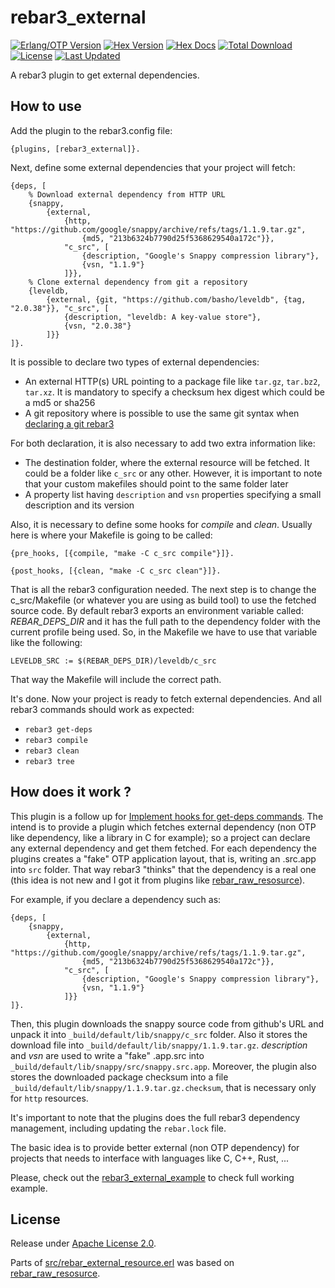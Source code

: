 # rebar3_external

[![Erlang/OTP Version](https://img.shields.io/badge/erlang%2Fotp-%2024-blue)](http://www.erlang.org)
[![Hex Version](https://img.shields.io/hexpm/v/rebar3_external.svg)](https://hex.pm/packages/rebar3_external)
[![Hex Docs](https://img.shields.io/badge/hex-docs-lightgreen.svg)](https://hexdocs.pm/rebar3_external/)
[![Total Download](https://img.shields.io/hexpm/dt/rebar3_external.svg)](https://hex.pm/packages/rebar3_external)
[![License](https://img.shields.io/hexpm/l/rebar3_ex_doc.svg)](https://github.com/joaohf/rebar3_external/blob/main/LICENSE)
[![Last Updated](https://img.shields.io/github/last-commit/joaohf/rebar3_external.svg)](https://github.com/joaohf/rebar3_external/commits/main)

A rebar3 plugin to get external dependencies.

## How to use

Add the plugin to the rebar3.config file:

```
{plugins, [rebar3_external]}.
```

Next, define some external dependencies that your project will fetch:

```
{deps, [
    % Download external dependency from HTTP URL
    {snappy,
        {external,
            {http, "https://github.com/google/snappy/archive/refs/tags/1.1.9.tar.gz",
                {md5, "213b6324b7790d25f5368629540a172c"}},
            "c_src", [
                {description, "Google's Snappy compression library"},
                {vsn, "1.1.9"}
            ]}},
    % Clone external dependency from git a repository
    {leveldb,
        {external, {git, "https://github.com/basho/leveldb", {tag, "2.0.38"}}, "c_src", [
            {description, "leveldb: A key-value store"},
            {vsn, "2.0.38"}
        ]}}
]}.
```

It is possible to declare two types of external dependencies:

 * An external HTTP(s) URL pointing to a package file like `tar.gz`, `tar.bz2`, `tar.xz`. It is mandatory to specify a checksum hex digest which
 could be a md5 or sha256
 * A git repository where is possible to use the same git syntax when [declaring a git rebar3](http://rebar3.org/docs/configuration/dependencies/)

For both declaration, it is also necessary to add two extra information like:

 * The destination folder, where the external resource will be fetched. It could be a folder like `c_src` or any other.
 However, it is important to note that your custom makefiles should point to the same folder later
 * A property list having `description` and `vsn` properties specifying a small description and its version  

Also, it is necessary to define some hooks for _compile_ and _clean_. Usually here is where your Makefile is going to be
called:

```
{pre_hooks, [{compile, "make -C c_src compile"}]}.

{post_hooks, [{clean, "make -C c_src clean"}]}.
```

That is all the rebar3 configuration needed. The next step is to change the c_src/Makefile (or whatever you are using as build tool)
to use the fetched source code. By default rebar3 exports an environment variable called: _REBAR_DEPS_DIR_ and it has the full path
to the dependency folder with the current profile being used. So, in the Makefile we have to use that variable like the following:

```
LEVELDB_SRC := $(REBAR_DEPS_DIR)/leveldb/c_src
```

That way the Makefile will include the correct path.

It's done. Now your project is ready to fetch external dependencies. And all rebar3 commands should
work as expected:

  * `rebar3 get-deps`
  * `rebar3 compile`
  * `rebar3 clean`
  * `rebar3 tree`

## How does it work ?

This plugin is a follow up for [Implement hooks for get-deps commands](https://github.com/erlang/rebar3/issues/2784).
The intend is to provide a plugin which fetches external dependency (non OTP like dependency, like a library in C for example); so
a project can declare any external dependency and get them fetched. For each dependency the plugins creates a
"fake" OTP application layout, that is, writing an .src.app into `src` folder. That way rebar3 "thinks" that the
dependency is a real one (this idea is not new and I got it from plugins like [rebar_raw_resosurce](https://github.com/basho/rebar_raw_resource)).

For example, if you declare a dependency such as:

```
{deps, [
    {snappy,
        {external,
            {http, "https://github.com/google/snappy/archive/refs/tags/1.1.9.tar.gz",
                {md5, "213b6324b7790d25f5368629540a172c"}},
            "c_src", [
                {description, "Google's Snappy compression library"},
                {vsn, "1.1.9"}
            ]}}
]}.
```

Then, this plugin downloads the snappy source code from github's URL and unpack it into `_build/default/lib/snappy/c_src` folder. Also
it stores the download file into `_build/default/lib/snappy/1.1.9.tar.gz`. _description_  and _vsn_ are used to write
a "fake" .app.src into `_build/default/lib/snappy/src/snappy.src.app`. Moreover, the plugin also stores the downloaded package checksum into a file
`_build/default/lib/snappy/1.1.9.tar.gz.checksum`, that is necessary only for `http` resources.

It's important to note that the plugins does the full rebar3 dependency management, including updating the `rebar.lock` file.

The basic idea is to provide better external (non OTP dependency) for projects that needs to interface with languages like C, C++, Rust, ...

Please, check out the [rebar3_external_example](https://github.com/joaohf/rebar3_external_example) to check full working example.

## License

Release under [Apache License 2.0](http://www.apache.org/licenses/LICENSE-2.0).

Parts of [src/rebar_external_resource.erl](src/rebar_external_resource.erl) was based on [rebar_raw_resosurce](https://github.com/basho/rebar_raw_resource).

